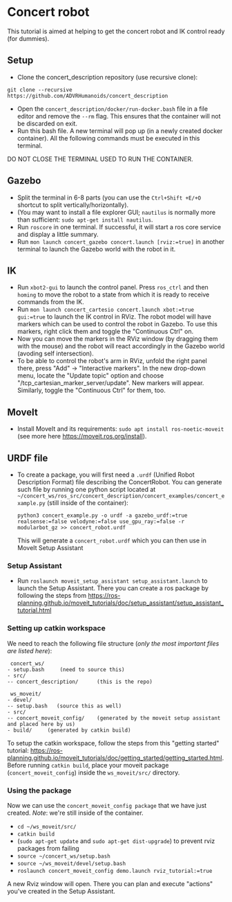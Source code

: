 # Concert robot

This tutorial is aimed at helping to get the concert robot and IK control ready (for dummies).

## Setup

- Clone the concert_description repository (use recursive clone):
```
git clone --recursive https://github.com/ADVRHumanoids/concert_description
```
- Open the `concert_description/docker/run-docker.bash` file in a file editor and remove the `--rm` flag. This ensures that the container will not be discarded on exit.
- Run this bash file. A new terminal will pop up (in a newly created docker container). All the following commands must be executed in this terminal. 

DO NOT CLOSE THE TERMINAL USED TO RUN THE CONTAINER.

## Gazebo

- Split the terminal in 6-8 parts (you can use the `Ctrl+Shift +E/+O` shortcut to split vertically/horizontally).
- (You may want to install a file explorer GUI; `nautilus` is normally more than sufficient: `sudo apt-get install nautilus`.
- Run `roscore` in one terminal. If successful, it will start a ros core service and display a little summary.
- Run  `mon launch concert_gazebo concert.launch [rviz:=true]` in another terminal to launch the Gazebo world with the robot in it.

## IK

- Run `xbot2-gui` to launch the control panel. Press `ros_ctrl` and then `homing` to move the robot to a state from which it is ready to receive commands from the IK.
- Run `mon launch concert_cartesio concert.launch xbot:=true gui:=true` to launch the IK control in RViz. The robot model will have markers which can be used to control the robot in Gazebo. To use this markers, right click them and toggle the "Continuous Ctrl" on.
- Now you can move the markers in the RViz window (by dragging them with the mouse) and the robot will react accordingly in the Gazebo world (avoding self intersection).
- To be able to control the robot's arm in RViz, unfold the right panel there, press "Add" -> "Interactive markers". In the new drop-down menu, locate the "Update topic" option and choose "/tcp_cartesian_marker_server/update". New markers will appear. Similarly, toggle the "Continuous Ctrl" for them, too.

## MoveIt

- Install MoveIt and its requirements: `sudo apt install ros-noetic-moveit` (see more here https://moveit.ros.org/install).

## URDF file

- To create a package, you will first need a `.urdf` (Unified Robot Description Format) file describing the ConcertRobot. You can generate such file by running one python script located at `~/concert_ws/ros_src/concert_description/concert_examples/concert_example.py` (still inside of the container):
    ```
    python3 concert_example.py -o urdf -a gazebo_urdf:=true realsense:=false velodyne:=false use_gpu_ray:=false -r modularbot_gz >> concert_robot.urdf
    ```
    This will generate a `concert_robot.urdf` which you can then use in MoveIt Setup Assistant

### Setup Assistant

- Run `roslaunch moveit_setup_assistant setup_assistant.launch` to launch the Setup Assistant. There you can create a ros package by following the steps from https://ros-planning.github.io/moveit_tutorials/doc/setup_assistant/setup_assistant_tutorial.html

<!-- describe the steps -->

### Setting up catkin workspace
We need to reach the following file structure (_only the most important files are listed here_):
```
 concert_ws/
- setup.bash     (need to source this)
- src/
-- concert_description/      (this is the repo)

 ws_moveit/
- devel/
-- setup.bash   (source this as well)
- src/
-- concert_moveit_config/    (generated by the moveit setup assistant and placed here by us)
- build/     (generated by catkin build)
```

To setup the catkin workspace, follow the steps from this "getting started" tutorial: https://ros-planning.github.io/moveit_tutorials/doc/getting_started/getting_started.html. Before running `catkin build`, place your moveit package (`concert_moveit_config`) inside the `ws_moveit/src/` directory.


### Using the package
Now we can use the `concert_moveit_config package` that we have just created. _Note_: we're still inside of the container.

- `cd ~/ws_moveit/src/`
- `catkin build`
- (`sudo apt-get update` and `sudo apt-get dist-upgrade`) to prevent rviz packages from failing
- `source ~/concert_ws/setup.bash`
- `source ~/ws_moveit/devel/setup.bash`
- `roslaunch concert_moveit_config demo.launch rviz_tutorial:=true`

A new Rviz window will open. There you can plan and execute "actions" you've created in the Setup Assistant.
